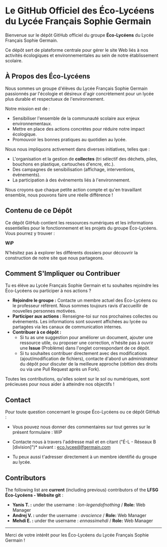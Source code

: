 # Le GitHub Officiel des Éco-Lycéens du Lycée Français Sophie Germain

Bienvenue sur le dépôt GitHub officiel du groupe **Éco-Lycéens** du Lycée Français Sophie Germain.

Ce dépôt sert de plateforme centrale pour gérer le site Web liés à nos activités écologiques et environnementales au sein de notre établissement scolaire.

## À Propos des Éco-Lycéens

Nous sommes un groupe d'élèves du Lycée Français Sophie Germain passionnés par l'écologie et désireux d'agir concrètement pour un lycée plus durable et respectueux de l'environnement.

Notre mission est de :
*   Sensibiliser l'ensemble de la communauté scolaire aux enjeux environnementaux.
*   Mettre en place des actions concrètes pour réduire notre impact écologique.
*   Promouvoir les bonnes pratiques au quotidien au lycée.

Nous nous impliquons activement dans diverses initiatives, telles que :
*   L'organisation et la gestion de **collectes** (tri sélectif des déchets, piles, bouchons en plastique, cartouches d'encre, etc.).
*   Des campagnes de sensibilisation (affichage, interventions, événements).
*   La participation à des événements liés à l'environnement.

Nous croyons que chaque petite action compte et qu'en travaillant ensemble, nous pouvons faire une réelle différence !

## Contenu de ce Dépôt

Ce dépôt GitHub contient les ressources numériques et les informations essentielles pour le fonctionnement et les projets du groupe Éco-Lycéens. Vous pourrez y trouver :

**WiP**

N'hésitez pas à explorer les différents dossiers pour découvrir la construction de notre site que nous partageons.

## Comment S'Impliquer ou Contribuer

Tu es élève au Lycée Français Sophie Germain et tu souhaites rejoindre les Éco-Lycéens ou participer à nos actions ?

*   **Rejoindre le groupe :** Contacte un membre actuel des Éco-Lycéens ou le professeur référent. Nous sommes toujours ravis d'accueillir de nouvelles personnes motivées.
*   **Participer aux actions :** Renseigne-toi sur nos prochaines collectes ou événements. Les informations sont souvent affichées au lycée ou partagées via les canaux de communication internes.
*   **Contribuer à ce dépôt :**
    *   Si tu as une suggestion pour améliorer un document, ajouter une ressource utile, ou proposer une correction, n'hésite pas à ouvrir une **Issue** (Problème) dans l'onglet correspondant de ce dépôt.
    *   Si tu souhaites contribuer directement avec des modifications (ajout/modification de fichiers), contacte d'abord un administrateur du dépôt pour discuter de la meilleure approche (obttion des droits ou via une Pull Request après un Fork).

Toutes les contributions, qu'elles soient sur le sol ou numériques, sont précieuses pour nous aider à atteindre nos objectifs !

## Contact

Pour toute question concernant le groupe Éco-Lycéens ou ce dépôt GitHub :

*   Vous pouvez nous donner des commentaires sur tout genres sur le présent formulaire : WiP

*   Contacte nous à travers l'addresse mail et en citant ("É-L - Réseaux B [division]")* suivant : eco.lycee@lfgermain.com

*   Tu peux aussi t'adresser directement à un membre identifié du groupe au lycée.

## Contributors

The following list are **current** (including previous) contributors of the **LFSG Éco-Lycéens - Website git** :

*   **Yanis T. :** under the username : *lon-legendofnothing*      /      **Role:** Web Manager 
*   **Andrej V. :** under the username : *avscience*      /      **Role:** Web Manager 
*   **Mehdi E. :** under the username : *ennassimehdi*      /      **Role:** Web Manager 

---

Merci de votre intérêt pour les Éco-Lycéens du Lycée Français Sophie Germain !
